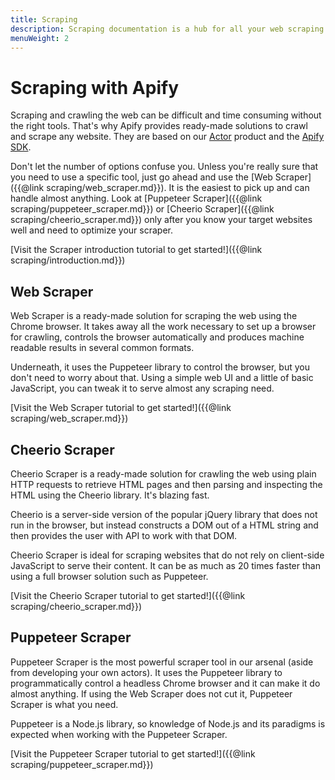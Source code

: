 ```yaml
---
title: Scraping
description: Scraping documentation is a hub for all your web scraping and crawling needs.
menuWeight: 2
---
```


# [](./scraping)Scraping with Apify

Scraping and crawling the web can be difficult and time consuming without the right tools. That's why Apify provides ready-made solutions to crawl and scrape any website. They are based on our [Actor](https://apify.com/actors) product and the [Apify SDK](https://sdk.apify.com).

Don't let the number of options confuse you. Unless you're really sure that you need to use a specific tool, just go ahead and use the [Web Scraper]({{@link scraping/web_scraper.md}}). It is the easiest to pick up and can handle almost anything. Look at [Puppeteer Scraper]({{@link scraping/puppeteer_scraper.md}}) or [Cheerio Scraper]({{@link scraping/cheerio_scraper.md}}) only after you know your target websites well and need to optimize your scraper.

[Visit the Scraper introduction tutorial to get started!]({{@link scraping/introduction.md}})

## [](#web-scraper)Web Scraper

Web Scraper is a ready-made solution for scraping the web using the Chrome browser. It takes away all the work necessary to set up a browser for crawling, controls the browser automatically and produces machine readable results in several common formats.

Underneath, it uses the Puppeteer library to control the browser, but you don't need to worry about that. Using a simple web UI and a little of basic JavaScript, you can tweak it to serve almost any scraping need.

[Visit the Web Scraper tutorial to get started!]({{@link scraping/web_scraper.md}})

## [](#cheerio-scraper)Cheerio Scraper

Cheerio Scraper is a ready-made solution for crawling the web using plain HTTP requests to retrieve HTML pages and then parsing and inspecting the HTML using the Cheerio library. It's blazing fast.

Cheerio is a server-side version of the popular jQuery library that does not run in the browser, but instead constructs a DOM out of a HTML string and then provides the user with API to work with that DOM.

Cheerio Scraper is ideal for scraping websites that do not rely on client-side JavaScript to serve their content. It can be as much as 20 times faster than using a full browser solution such as Puppeteer.

[Visit the Cheerio Scraper tutorial to get started!]({{@link scraping/cheerio_scraper.md}})

## [](#puppeteer-scraper)Puppeteer Scraper

Puppeteer Scraper is the most powerful scraper tool in our arsenal (aside from developing your own actors). It uses the Puppeteer library to programmatically control a headless Chrome browser and it can make it do almost anything. If using the Web Scraper does not cut it, Puppeteer Scraper is what you need.

Puppeteer is a Node.js library, so knowledge of Node.js and its paradigms is expected when working with the Puppeteer Scraper.

[Visit the Puppeteer Scraper tutorial to get started!]({{@link scraping/puppeteer_scraper.md}})
